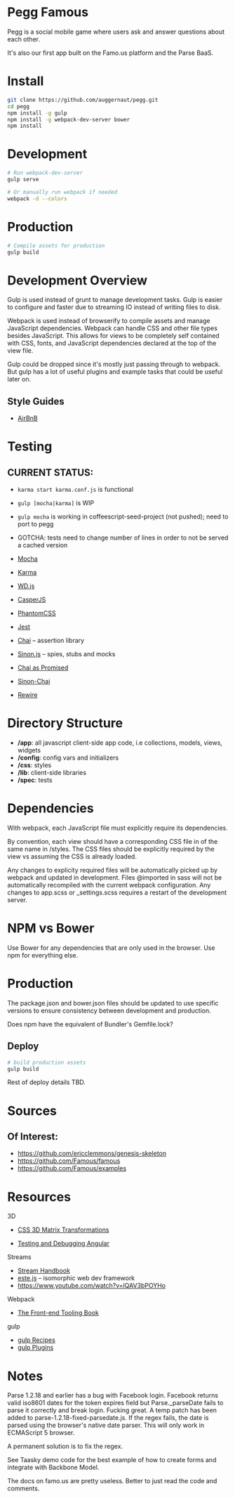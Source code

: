 # Pegg Famous

Pegg is a social mobile game where users ask and answer questions about each other.

It's also our first app built on the Famo.us platform and the Parse BaaS.


# Install

```bash
git clone https://github.com/auggernaut/pegg.git
cd pegg
npm install -g gulp
npm install -g webpack-dev-server bower
npm install
```

# Development

```bash
# Run webpack-dev-server
gulp serve

# Or manually run webpack if needed
webpack -d --colors
```

# Production

```bash
# Compile assets for production
gulp build
```


# Development Overview

Gulp is used instead of grunt to manage development tasks.
Gulp is easier to configure and faster due to streaming IO instead of writing files to disk.

Webpack is used instead of browserify to compile assets and manage JavaScript dependencies.
Webpack can handle CSS and other file types besides JavaScript. This allows for views to be
completely self contained with CSS, fonts, and JavaScript dependencies declared at the top
of the view file.

Gulp could be dropped since it's mostly just passing through to webpack. But gulp has a lot
of useful plugins and example tasks that could be useful later on.


## Style Guides

* [AirBnB](https://github.com/airbnb/javascript)


# Testing

## CURRENT STATUS:

* `karma start karma.conf.js` is functional
* `gulp [mocha|karma]` is WIP
* `gulp mocha` is working in coffeescript-seed-project (not pushed); need to port to pegg
* GOTCHA: tests need to change number of lines in order to not be served a cached version


* [Mocha](http://visionmedia.github.io/mocha/)
* [Karma](http://karma-runner.github.io/0.12/index.html)
* [WD.js](https://github.com/admc/wd)
* [CasperJS](http://casperjs.org/)
* [PhantomCSS](https://github.com/Huddle/PhantomCSS)
* [Jest](http://facebook.github.io/jest/)
* [Chai](http://chaijs.com/) – assertion library
* [Sinon.js](http://sinonjs.org/) – spies, stubs and mocks
* [Chai as Promised](https://github.com/domenic/chai-as-promised/)
* [Sinon-Chai](https://github.com/domenic/sinon-chai)
* [Rewire](https://github.com/jhnns/rewire)


# Directory Structure

* **/app**: all javascript client-side app code, i.e collections, models, views, widgets
* **/config**: config vars and initializers
* **/css**: styles
* **/lib**: client-side libraries
* **/spec**: tests


# Dependencies

With webpack, each JavaScript file must explicitly require its dependencies.

By convention, each view should have a corresponding CSS file in of the same name in /styles.
The CSS files should be explicitly required by the view vs assuming the CSS is already loaded.

Any changes to explicity required files will be automatically picked up by webpack and updated
in development. Files @imported in sass will not be automatically recompiled with the current
webpack configuration. Any changes to app.scss or _settings.scss requires a restart of the
development server.


# NPM vs Bower

Use Bower for any dependencies that are only used in the browser. Use npm for everything else.



# Production

The package.json and bower.json files should be updated to use specific versions to ensure
consistency between development and production.

Does npm have the equivalent of Bundler's Gemfile.lock?


## Deploy

```bash
# build production assets
gulp build
```

Rest of deploy details TBD.


# Sources

## Of Interest:

* https://github.com/ericclemmons/genesis-skeleton
* https://github.com/Famous/famous
* https://github.com/Famous/examples


# Resources

3D
* [CSS 3D Matrix Transformations](http://www.eleqtriq.com/2010/05/css-3d-matrix-transformations/)

* [Testing and Debugging Angular](http://www.yearofmoo.com/2013/09/advanced-testing-and-debugging-in-angularjs.html)

Streams
* [Stream Handbook](https://github.com/substack/stream-handbook)
* [este.js](https://github.com/steida/este) – isomorphic web dev framework
* https://www.youtube.com/watch?v=lQAV3bPOYHo


Webpack
* [The Front-end Tooling Book](http://tooling.github.io/book-of-modern-frontend-tooling/dependency-management/webpack/getting-started.html)

gulp
* [gulp Recipes](https://github.com/gulpjs/gulp/tree/master/docs/recipes)
* [gulp Plugins](http://gratimax.github.io/search-gulp-plugins/)

# Notes

Parse 1.2.18 and earlier has a bug with Facebook login. Facebook returns valid iso8601 dates for
the token expires field but Parse._parseDate fails to parse it correctly and break login. Fucking great.
A temp patch has been added to parse-1.2.18-fixed-parsedate.js. If the regex fails, the date is parsed
using the browser's native date parser. This will only work in ECMAScript 5 browser.

A permanent solution is to fix the regex.

See Taasky demo code for the best example of how to create forms and integrate with Backbone Model.

The docs on famo.us are pretty useless. Better to just read the code and comments.




